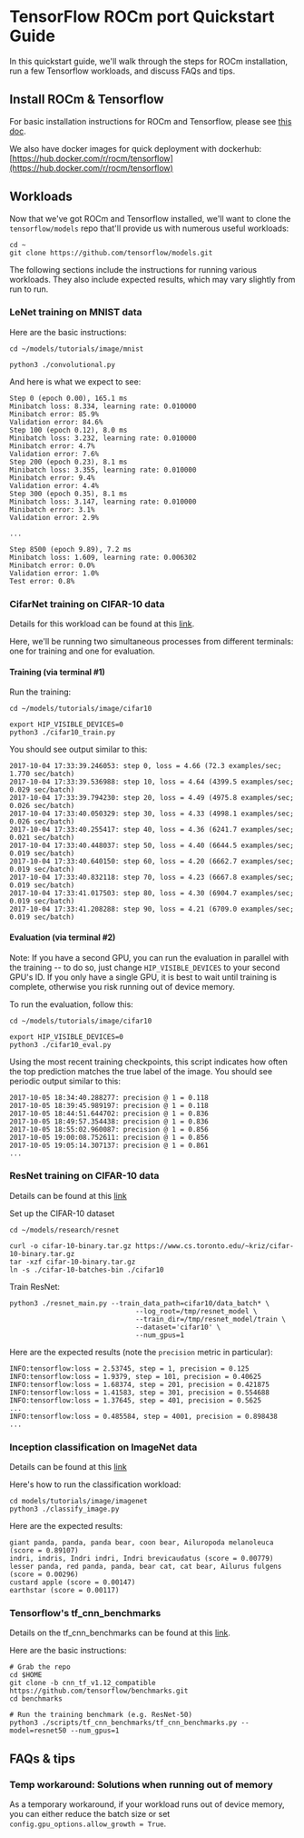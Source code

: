 # TensorFlow ROCm port Quickstart Guide

In this quickstart guide, we'll walk through the steps for ROCm installation, run a few Tensorflow workloads, and discuss FAQs and tips.  

## Install ROCm & Tensorflow

For basic installation instructions for ROCm and Tensorflow, please see [this doc](tensorflow-install-basic.md).

We also have docker images for quick deployment with dockerhub:
[https://hub.docker.com/r/rocm/tensorflow](https://hub.docker.com/r/rocm/tensorflow)

## Workloads

Now that we've got ROCm and Tensorflow installed, we'll want to clone the `tensorflow/models` repo that'll provide us with numerous useful workloads:
```
cd ~
git clone https://github.com/tensorflow/models.git
```

The following sections include the instructions for running various workloads.  They also include expected results, which may vary slightly from run to run.  

### LeNet training on MNIST data

Here are the basic instructions:  
```
cd ~/models/tutorials/image/mnist

python3 ./convolutional.py 
```

And here is what we expect to see:  
```
Step 0 (epoch 0.00), 165.1 ms
Minibatch loss: 8.334, learning rate: 0.010000
Minibatch error: 85.9%
Validation error: 84.6%
Step 100 (epoch 0.12), 8.0 ms
Minibatch loss: 3.232, learning rate: 0.010000
Minibatch error: 4.7%
Validation error: 7.6%
Step 200 (epoch 0.23), 8.1 ms
Minibatch loss: 3.355, learning rate: 0.010000
Minibatch error: 9.4%
Validation error: 4.4%
Step 300 (epoch 0.35), 8.1 ms
Minibatch loss: 3.147, learning rate: 0.010000
Minibatch error: 3.1%
Validation error: 2.9%

...

Step 8500 (epoch 9.89), 7.2 ms
Minibatch loss: 1.609, learning rate: 0.006302
Minibatch error: 0.0%
Validation error: 1.0%
Test error: 0.8%
```

### CifarNet training on CIFAR-10 data

Details for this workload can be found at this [link](https://www.tensorflow.org/tutorials/deep_cnn).

Here, we'll be running two simultaneous processes from different terminals:  one for training and one for evaluation.

#### Training (via terminal #1)

Run the training:  
```
cd ~/models/tutorials/image/cifar10

export HIP_VISIBLE_DEVICES=0
python3 ./cifar10_train.py
```

You should see output similar to this:
```
2017-10-04 17:33:39.246053: step 0, loss = 4.66 (72.3 examples/sec; 1.770 sec/batch)
2017-10-04 17:33:39.536988: step 10, loss = 4.64 (4399.5 examples/sec; 0.029 sec/batch)
2017-10-04 17:33:39.794230: step 20, loss = 4.49 (4975.8 examples/sec; 0.026 sec/batch)
2017-10-04 17:33:40.050329: step 30, loss = 4.33 (4998.1 examples/sec; 0.026 sec/batch)
2017-10-04 17:33:40.255417: step 40, loss = 4.36 (6241.7 examples/sec; 0.021 sec/batch)
2017-10-04 17:33:40.448037: step 50, loss = 4.40 (6644.5 examples/sec; 0.019 sec/batch)
2017-10-04 17:33:40.640150: step 60, loss = 4.20 (6662.7 examples/sec; 0.019 sec/batch)
2017-10-04 17:33:40.832118: step 70, loss = 4.23 (6667.8 examples/sec; 0.019 sec/batch)
2017-10-04 17:33:41.017503: step 80, loss = 4.30 (6904.7 examples/sec; 0.019 sec/batch)
2017-10-04 17:33:41.208288: step 90, loss = 4.21 (6709.0 examples/sec; 0.019 sec/batch)
```

#### Evaluation (via terminal #2)

Note: If you have a second GPU, you can run the evaluation in parallel with the training -- to do so, just change `HIP_VISIBLE_DEVICES` to your second GPU's ID.  If you only have a single GPU, it is best to wait until training is complete, otherwise you risk running out of device memory.  

To run the evaluation, follow this:  
```
cd ~/models/tutorials/image/cifar10

export HIP_VISIBLE_DEVICES=0
python3 ./cifar10_eval.py
```

Using the most recent training checkpoints, this script indicates how often the top prediction matches the true label of the image.  You should see periodic output similar to this:
```
2017-10-05 18:34:40.288277: precision @ 1 = 0.118
2017-10-05 18:39:45.989197: precision @ 1 = 0.118
2017-10-05 18:44:51.644702: precision @ 1 = 0.836
2017-10-05 18:49:57.354438: precision @ 1 = 0.836
2017-10-05 18:55:02.960087: precision @ 1 = 0.856
2017-10-05 19:00:08.752611: precision @ 1 = 0.856
2017-10-05 19:05:14.307137: precision @ 1 = 0.861
...
```

### ResNet training on CIFAR-10 data

Details can be found at this [link](https://github.com/tensorflow/models/tree/master/research/resnet)

Set up the CIFAR-10 dataset
```
cd ~/models/research/resnet

curl -o cifar-10-binary.tar.gz https://www.cs.toronto.edu/~kriz/cifar-10-binary.tar.gz
tar -xzf cifar-10-binary.tar.gz
ln -s ./cifar-10-batches-bin ./cifar10
```

Train ResNet:
```
python3 ./resnet_main.py --train_data_path=cifar10/data_batch* \
                               --log_root=/tmp/resnet_model \
                               --train_dir=/tmp/resnet_model/train \
                               --dataset='cifar10' \
                               --num_gpus=1
```

Here are the expected results (note the `precision` metric in particular):
```
INFO:tensorflow:loss = 2.53745, step = 1, precision = 0.125
INFO:tensorflow:loss = 1.9379, step = 101, precision = 0.40625
INFO:tensorflow:loss = 1.68374, step = 201, precision = 0.421875
INFO:tensorflow:loss = 1.41583, step = 301, precision = 0.554688
INFO:tensorflow:loss = 1.37645, step = 401, precision = 0.5625
...
INFO:tensorflow:loss = 0.485584, step = 4001, precision = 0.898438
...
```

### Inception classification on ImageNet data
Details can be found at this [link]( https://github.com/ROCmSoftwarePlatform/hiptensorflow/blob/hip-amd-nccl/tensorflow/g3doc/tutorials/image_recognition/index.md)

Here's how to run the classification workload:  
```
cd models/tutorials/image/imagenet
python3 ./classify_image.py
```
Here are the expected results:
```
giant panda, panda, panda bear, coon bear, Ailuropoda melanoleuca (score = 0.89107)
indri, indris, Indri indri, Indri brevicaudatus (score = 0.00779)
lesser panda, red panda, panda, bear cat, cat bear, Ailurus fulgens (score = 0.00296)
custard apple (score = 0.00147)
earthstar (score = 0.00117)
```

### Tensorflow's tf_cnn_benchmarks
Details on the tf_cnn_benchmarks can be found at this [link](https://github.com/tensorflow/benchmarks/blob/master/scripts/tf_cnn_benchmarks/README.md).  

Here are the basic instructions:
```
# Grab the repo
cd $HOME
git clone -b cnn_tf_v1.12_compatible https://github.com/tensorflow/benchmarks.git
cd benchmarks

# Run the training benchmark (e.g. ResNet-50)
python3 ./scripts/tf_cnn_benchmarks/tf_cnn_benchmarks.py --model=resnet50 --num_gpus=1
```

## FAQs & tips

### Temp workaround:  Solutions when running out of memory
As a temporary workaround, if your workload runs out of device memory, you can either reduce the batch size or set `config.gpu_options.allow_growth = True`.
